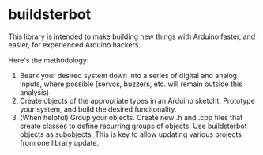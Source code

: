 # buildsterbot

This library is intended to make building new things with Arduino faster, and easier, for experienced Arduino hackers.

Here's the methodology:

1. Beark your desired system down into a series of digital and analog inputs, where possible (servos, buzzers, etc. will remain outside this analysis)
2. Create objects of the appropriate types in an Arduino sketcht. Prototype your system, and build the desired funcitonality.
3. (When helpful) Group your objects. Create new .h and .cpp files that create classes to define recurring groups of objects. Use buildsterbot objects as subobjects. This is key to allow updating various projects from one library update.
